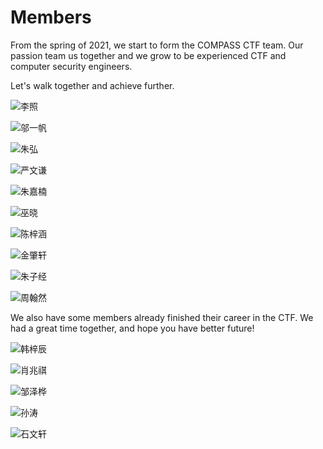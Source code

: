 # Members

From the spring of 2021, we start to form the COMPASS CTF team. Our passion team us together and we grow to be experienced CTF and computer security engineers.

Let's walk together and achieve further.

![李照](assets/11.png)

![邬一帆](assets/1.png)

![朱弘](assets/12.png)

![严文谦](assets/7.png)

![朱嘉楠](assets/6.png)

![巫晓](assets/8.png)

![陈梓涵](assets/4.png)

![金肇轩](assets/2.png)

![朱子经](assets/14.png)

![周翰然](assets/13.png)

We also have some members already finished their career in the CTF. We had a great time together, and hope you have better future!

![韩梓辰](assets/3.png)

![肖兆祺](assets/10.png)

![邹泽桦](assets/5.png)

![孙涛](assets/9.png)

![石文轩](assets/15.png)